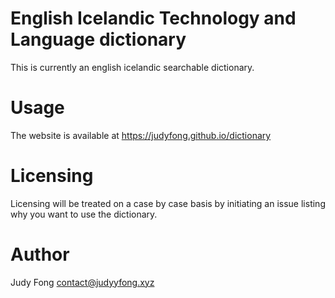 # English Icelandic Technology and Language dictionary
This is currently an english icelandic searchable dictionary.

# Usage
The website is available at https://judyfong.github.io/dictionary

# Licensing
Licensing will be treated on a case by case basis by initiating an issue
listing why you want to use the dictionary.

# Author
Judy Fong <contact@judyyfong.xyz>
